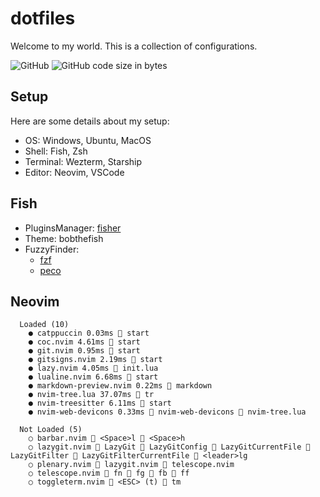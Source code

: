 # dotfiles

Welcome to my world. This is a collection of configurations.

![GitHub](https://img.shields.io/github/license/kissy24/dotfiles)
![GitHub code size in bytes](https://img.shields.io/github/languages/code-size/kissy24/dotfiles)

## Setup

Here are some details about my setup:

- OS: Windows, Ubuntu, MacOS
- Shell: Fish, Zsh
- Terminal: Wezterm, Starship
- Editor: Neovim, VSCode

## Fish

- PluginsManager: [fisher](https://github.com/jorgebucaran/fisher)
- Theme: bobthefish
- FuzzyFinder:
  - [fzf](https://github.com/jethrokuan/fzf)
  - [peco](https://github.com/oh-my-fish/plugin-peco)

## Neovim

```
  Loaded (10)
    ● catppuccin 0.03ms  start
    ● coc.nvim 4.61ms  start
    ● git.nvim 0.95ms  start
    ● gitsigns.nvim 2.19ms  start
    ● lazy.nvim 4.05ms  init.lua
    ● lualine.nvim 6.68ms  start
    ● markdown-preview.nvim 0.22ms  markdown
    ● nvim-tree.lua 37.07ms  tr
    ● nvim-treesitter 6.11ms  start
    ● nvim-web-devicons 0.33ms 󰢱 nvim-web-devicons  nvim-tree.lua

  Not Loaded (5)
    ○ barbar.nvim  <Space>l  <Space>h
    ○ lazygit.nvim  LazyGit  LazyGitConfig  LazyGitCurrentFile  LazyGitFilter  LazyGitFilterCurrentFile  <leader>lg
    ○ plenary.nvim  lazygit.nvim  telescope.nvim
    ○ telescope.nvim  fn  fg  fb  ff
    ○ toggleterm.nvim  <ESC> (t)  tm
```
